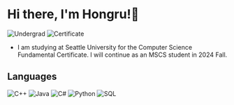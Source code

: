 # Hi there, I'm Hongru!👋

<!--
**AladdinPP/AladdinPP** is a ✨ _special_ ✨ repository because its `README.md` (this file) appears on your GitHub profile.

Here are some ideas to get you started:

- 🔭 I’m currently working on ...
- 🌱 I’m currently learning ...
- 👯 I’m looking to collaborate on ...
- 🤔 I’m looking for help with ...
- 💬 Ask me about ...
- 📫 How to reach me: ...
- 😄 Pronouns: ...
- ⚡ Fun fact: ...
-->
![Undergrad](https://img.shields.io/badge/Undergrad-RUC-AE0B2A)
![Certificate](https://img.shields.io/badge/Certificate-SeattleU-EF4135)
- I am studying at Seattle University for the Computer Science Fundamental Certificate. I will continue as an MSCS student in 2024 Fall.

## Languages

![C++](https://img.shields.io/badge/-C%2B%2B-044F88?logo=cplusplus&labelColor=000000)
![Java](https://img.shields.io/badge/-Java-F89820)
![C#](https://img.shields.io/badge/C%23-%23512BD4?logo=csharp&logoColor=%23fffffff&labelColor=%23000000)
![Python](https://img.shields.io/badge/-Python-4584B6?logo=python&labelColor=000000)
![SQL](https://img.shields.io/badge/-SQL-000000?logo=mysql&labelColor=ffffff)
